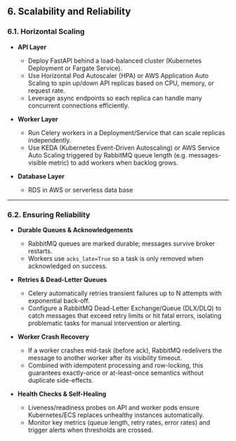 ## 6. **Scalability and Reliability**

### 6.1. Horizontal Scaling

- **API Layer**  
  - Deploy FastAPI behind a load-balanced cluster (Kubernetes Deployment or Fargate Service).  
  - Use Horizontal Pod Autoscaler (HPA) or AWS Application Auto Scaling to spin up/down API replicas based on CPU, memory, or request rate.  
  - Leverage async endpoints so each replica can handle many concurrent connections efficiently.

- **Worker Layer**  
  - Run Celery workers in a Deployment/Service that can scale replicas independently.  
  - Use KEDA (Kubernetes Event-Driven Autoscaling) or AWS Service Auto Scaling triggered by RabbitMQ queue length (e.g. messages-visible metric) to add workers when backlog grows.

- **Database Layer**  
  - RDS in AWS or serverless data base

---

### 6.2. Ensuring Reliability

- **Durable Queues & Acknowledgements**  
  - RabbitMQ queues are marked durable; messages survive broker restarts.  
  - Workers use `acks_late=True` so a task is only removed when acknowledged on success.

- **Retries & Dead-Letter Queues**  
  - Celery automatically retries transient failures up to N attempts with exponential back-off.  
  - Configure a RabbitMQ Dead-Letter Exchange/Queue (DLX/DLQ) to catch messages that exceed retry limits or hit fatal errors, isolating problematic tasks for manual intervention or alerting.

- **Worker Crash Recovery**  
  - If a worker crashes mid-task (before ack), RabbitMQ redelivers the message to another worker after its visibility timeout.  
  - Combined with idempotent processing and row-locking, this guarantees exactly-once or at-least-once semantics without duplicate side-effects.

- **Health Checks & Self-Healing**  
  - Liveness/readiness probes on API and worker pods ensure Kubernetes/ECS replaces unhealthy instances automatically.  
  - Monitor key metrics (queue length, retry rates, error rates) and trigger alerts when thresholds are crossed.
